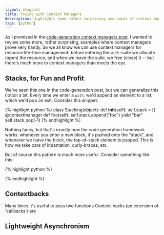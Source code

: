 ```yaml
---
layout: blogpost
title: Toying with Context Managers
description: Highlights some rather surprising use-cases of context managers
tags: [python]
---
```


As I promised in the [code-generation context managers post](http://tomerfiliba.com/blog/Code-Generation-Context-Managers),
I wanted to review some more, rather surprising, examples where context managers prove very handy.
So we all know we can use context managers for resource life-time management: before entering the
`with`-suite we allocate (open) the resource, and when we leave the suite, we free (close) it --
but there's much more to context managers than meets the eye.

## Stacks, for Fun and Profit ##
We've seen this one in the code-generation post, but we can generalize this notion a bit. Every time
we enter a `with`, we'd append an element to a list, which we'd pop on exit. Consider this snippet:

{% highlight python %}
class Stacking(object):
    def __init__(self):
        self.stack = []
    @contextmanager
    def foo(self):
        self.stack.append("foo")
        yield "bar"
        self.stack.pop(-1)
{% endhighlight %}

Nothing fancy, but that's exactly how the code generation framework works: whenever you enter a new
block, it's pushed onto the "stack", and whenever we leave the block, the top-of-stack element is 
popped. This is how we take care of indentation, curly-braces, etc.

But of course this pattern is much more useful. Consider something like this:

{% highlight python %}

{% endhighlight %}



## Contextbacks ##
Many times it's useful to pass two functions
Context-backs (an extension of 'callbacks') are 


## Lightweight Asynchronism ##







